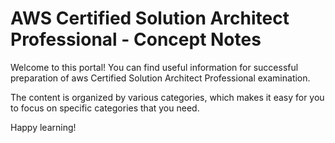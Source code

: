 # AWS Certified Solution Architect Professional - Concept Notes

Welcome to this portal! You can find useful information for successful preparation of aws Certified Solution Architect Professional examination.

The content is organized by various categories, which makes it easy for you to focus on specific categories that you need.

Happy learning!